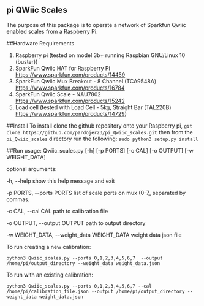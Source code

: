 ## pi QWiic Scales
The purpose of this package is to 
operate a network of Sparkfun Qwiic enabled scales from a Raspberry Pi.


##Hardware Requirements
1. Raspberry pi (tested on model 3b+ running Raspbian GNU/Linux 10 (buster))
2. SparkFun Qwiic HAT for Raspberry Pi https://www.sparkfun.com/products/14459
3. SparkFun Qwiic Mux Breakout - 8 Channel (TCA9548A) https://www.sparkfun.com/products/16784
4. SparkFun Qwiic Scale - NAU7802 https://www.sparkfun.com/products/15242
5. Load cell (tested with Load Cell - 5kg, Straight Bar (TAL220B) https://www.sparkfun.com/products/14729)

##Install
To install clone the github repository onto your Raspberry pi, 
`git clone https://github.com/pardojer23/pi_Qwiic_scales.git` 
then from the `pi_Qwiic_scales` directory run the following:
`sudo python3 setup.py install`

##Run
usage: Qwiic_scales.py [-h] [-p PORTS] [-c CAL] [-o OUTPUT] [-w WEIGHT_DATA]

optional arguments:

  -h, --help            show this help message and exit
 
  -p PORTS, --ports PORTS
                        list of scale ports on mux (0-7_ separated by commas.
                        
  -c CAL, --cal CAL     path to calibration file
  
  -o OUTPUT, --output OUTPUT
                        path to output directory
                        
  -w WEIGHT_DATA, --weight_data WEIGHT_DATA
                        weight data json file
                        
To run creating a new calibration:

`python3 Qwiic_scales.py --ports 0,1,2,3,4,5,6,7  --output /home/pi/output_directory --weight_data weight_data.json`

To run with an existing calibration:

`python3 Qwiic_scales.py --ports 0,1,2,3,4,5,6,7 --cal /home/pi/calibration_file.json --output /home/pi/output_directory --weight_data weight_data.json`